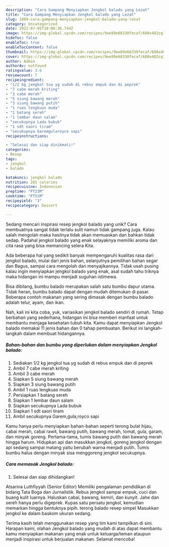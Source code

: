 ```yaml
---
description: "Cara Gampang Menyiapkan Jengkol balado yang Lezat"
title: "Cara Gampang Menyiapkan Jengkol balado yang Lezat"
slug: 1899-cara-gampang-menyiapkan-jengkol-balado-yang-lezat
category: Uncategorized
date: 2022-07-05T10:00:36.744Z
image: https://img-global.cpcdn.com/recipes/9ee89e68330fecaf/680x482cq70/jengkol-balado-foto-resep-utama.jpg
hideToc: false
enableToc: true
enableTocContent: false
thumbnail: https://img-global.cpcdn.com/recipes/9ee89e68330fecaf/680x482cq70/jengkol-balado-foto-resep-utama.jpg
cover: https://img-global.cpcdn.com/recipes/9ee89e68330fecaf/680x482cq70/jengkol-balado-foto-resep-utama.jpg
author: Admin
authorAv: notfound
ratingvalue: 3.6
reviewcount: 7
recipeingredient:
- "1/2 kg jengkol tua yg sudah di rebus empuk dan di peprek"
- "7 cabe merah kriting"
- "3 cabe merah"
- "5 siung bawang merah"
- "3 siung bawang putih"
- "1 ruas lengkuas muda"
- "1 batang sereh"
- "1 lembar daun salam"
- "secukupnya Lada bubuk"
- "1 sdt saori tiram"
- "secukupnya Garemgularoyco sapi"
recipeinstructions:

- "Selesai dan siap dinikmati!"
categories:
- Resep
tags:
- jengkol
- balado

katakunci: jengkol balado 
nutrition: 281 calories
recipecuisine: Indonesian
preptime: "PT23M"
cooktime: "PT51M"
recipeyield: "3"
recipecategory: Dessert

---
```





Sedang mencari inspirasi resep jengkol balado yang unik? Cara membuatnya sangat tidak terlalu sulit namun tidak gampang juga. Kalau salah mengolah maka hasilnya tidak akan memuaskan dan bahkan tidak sedap. Padahal jengkol balado yang enak selayaknya memiliki aroma dan cita rasa yang bisa memancing selera Kita.





Ada beberapa hal yang sedikit banyak mempengaruhi kualitas rasa dari jengkol balado, mulai dari jenis bahan, selanjutnya pemilihan bahan segar dan Bagus, sampai cara mengolah dan menyajikannya. Tidak usah pusing kalau ingin menyiapkan jengkol balado yang enak,      asal sudah tahu triknya maka hidangan ini mampu menjadi suguhan istimewa.














Bisa dibilang, bumbu balado merupakan salah satu bumbu dapur utama. Tidak heran, bumbu balado dapat dengan mudah ditemukan di pasar. Beberapa contoh makanan yang sering dimasak dengan bumbu balado adalah telur, ayam, dan ikan.






Nah, kali ini kita coba, yuk, variasikan jengkol balado sendiri di rumah. Tetap berbahan yang sederhana, hidangan ini bisa memberi manfaat untuk membantu menjaga kesehatan tubuh kita. Kamu dapat menyiapkan Jengkol balado memakai 11 jenis bahan dan 0 tahap pembuatan. Berikut ini langkah-langkah dalam membuat hidangannya.

<!--inarticleads1-->

##### Bahan-bahan dan bumbu yang diperlukan dalam menyiapkan Jengkol balado:

1. Sediakan 1/2 kg jengkol tua yg sudah di rebus empuk dan di peprek
1. Ambil 7 cabe merah kriting
1. Ambil 3 cabe merah
1. Siapkan 5 siung bawang merah
1. Siapkan 3 siung bawang putih
1. Ambil 1 ruas lengkuas muda
1. Persiapkan 1 batang sereh
1. Siapkan 1 lembar daun salam
1. Siapkan secukupnya Lada bubuk
1. Siapkan 1 sdt saori tiram
1. Ambil secukupnya Garem,gula,royco sapi


Kamu hanya perlu menyiapkan bahan-bahan seperti terong bulat hijau, cabai merah, cabai rawit, bawang putih, bawang merah, tomat, gula, garam, dan minyak goreng. Pertama-tama, tumis bawang putih dan bawang merah hingga harum. Hidupkan api dan masukkan jengkol, goreng jengkol dengan api sedang sampai matang yaitu berubah warna menjadi putih. Tumis bumbu halus dengan minyak sisa menggoreng jengkol secukupnya. 

<!--inarticleads2-->

##### Cara memasak Jengkol balado:


1. Selesai dan siap dihidangkan!

Atsarina Luthfiyyah (Senior Editor) Memiliki pengalaman pendidikan di bidang Tata Boga dan Jurnalistik. Rebus jengkol sampai empuk, cuci dan buang kulit luarnya. Haluskan cabai, bawang, kemiri, dan kunyit. Jahe dan sereh hanya perlu digeprek. Kupas satu persatu jengkol, kemudian memarkan hingga bentuknya pipih. terong balado resep simpel Masukkan jengkol ke dalam baskom ukuran sedang. 

Terima kasih telah menggunakan resep yang tim kami tampilkan di sini. Harapan kami, olahan Jengkol balado yang mudah di atas dapat membantu kamu menyiapkan makanan yang enak untuk keluarga/teman ataupun menjadi inspirasi untuk berjualan makanan. Selamat mencoba!
